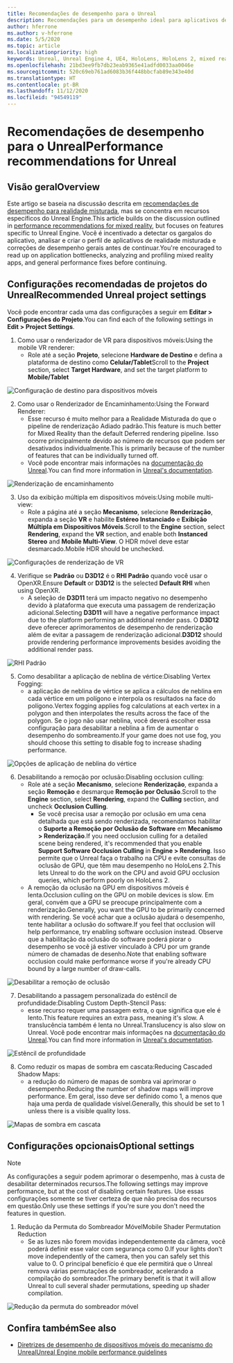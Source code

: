 ```yaml
---
title: Recomendações de desempenho para o Unreal
description: Recomendações para um desempenho ideal para aplicativos de realidade misturada no Unreal
author: hferrone
ms.author: v-hferrone
ms.date: 5/5/2020
ms.topic: article
ms.localizationpriority: high
keywords: Unreal, Unreal Engine 4, UE4, HoloLens, HoloLens 2, mixed reality, performance, optimization, settings, documentation
ms.openlocfilehash: 21bd3ee9fb7db23eab9365e41adfd0033aa0046e
ms.sourcegitcommit: 520c69eb761ad6083b36f448bbcfab89e343e40d
ms.translationtype: HT
ms.contentlocale: pt-BR
ms.lasthandoff: 11/12/2020
ms.locfileid: "94549119"
---
```

# <a name="performance-recommendations-for-unreal"></a><span data-ttu-id="403f9-104">Recomendações de desempenho para o Unreal</span><span class="sxs-lookup"><span data-stu-id="403f9-104">Performance recommendations for Unreal</span></span>

## <a name="overview"></a><span data-ttu-id="403f9-105">Visão geral</span><span class="sxs-lookup"><span data-stu-id="403f9-105">Overview</span></span>

<span data-ttu-id="403f9-106">Este artigo se baseia na discussão descrita em [recomendações de desempenho para realidade misturada](../platform-capabilities-and-apis/understanding-performance-for-mixed-reality.md), mas se concentra em recursos específicos do Unreal Engine.</span><span class="sxs-lookup"><span data-stu-id="403f9-106">This article builds on the discussion outlined in [performance recommendations for mixed reality](../platform-capabilities-and-apis/understanding-performance-for-mixed-reality.md), but focuses on features specific to Unreal Engine.</span></span> <span data-ttu-id="403f9-107">Você é incentivado a detectar os gargalos do aplicativo, analisar e criar o perfil de aplicativos de realidade misturada e correções de desempenho gerais antes de continuar.</span><span class="sxs-lookup"><span data-stu-id="403f9-107">You're encouraged to read up on application bottlenecks, analyzing and profiling mixed reality apps, and general performance fixes before continuing.</span></span>

## <a name="recommended-unreal-project-settings"></a><span data-ttu-id="403f9-108">Configurações recomendadas de projetos do Unreal</span><span class="sxs-lookup"><span data-stu-id="403f9-108">Recommended Unreal project settings</span></span>
<span data-ttu-id="403f9-109">Você pode encontrar cada uma das configurações a seguir em **Editar > Configurações do Projeto**.</span><span class="sxs-lookup"><span data-stu-id="403f9-109">You can find each of the following settings in **Edit > Project Settings**.</span></span>

1. <span data-ttu-id="403f9-110">Como usar o renderizador de VR para dispositivos móveis:</span><span class="sxs-lookup"><span data-stu-id="403f9-110">Using the mobile VR renderer:</span></span>
    * <span data-ttu-id="403f9-111">Role até a seção **Projeto**, selecione **Hardware de Destino** e defina a plataforma de destino como **Celular/Tablet**</span><span class="sxs-lookup"><span data-stu-id="403f9-111">Scroll to the **Project** section, select **Target Hardware**, and set the target platform to **Mobile/Tablet**</span></span>

![Configuração de destino para dispositivos móveis](images/unreal/performance-recommendations-img-01.png)

2. <span data-ttu-id="403f9-113">Como usar o Renderizador de Encaminhamento:</span><span class="sxs-lookup"><span data-stu-id="403f9-113">Using the Forward Renderer:</span></span> 
    * <span data-ttu-id="403f9-114">Esse recurso é muito melhor para a Realidade Misturada do que o pipeline de renderização Adiado padrão.</span><span class="sxs-lookup"><span data-stu-id="403f9-114">This feature is much better for Mixed Reality than the default Deferred rendering pipeline.</span></span> <span data-ttu-id="403f9-115">Isso ocorre principalmente devido ao número de recursos que podem ser desativados individualmente.</span><span class="sxs-lookup"><span data-stu-id="403f9-115">This is primarily because of the number of features that can be individually turned off.</span></span> 
    * <span data-ttu-id="403f9-116">Você pode encontrar mais informações na [documentação do Unreal](https://docs.unrealengine.com/Platforms/VR/DevelopVR/VRPerformance/index.html).</span><span class="sxs-lookup"><span data-stu-id="403f9-116">You can find more information in [Unreal's documentation](https://docs.unrealengine.com/Platforms/VR/DevelopVR/VRPerformance/index.html).</span></span>

![Renderização de encaminhamento](images/unreal/performance-recommendations-img-04.png)

3. <span data-ttu-id="403f9-118">Uso da exibição múltipla em dispositivos móveis:</span><span class="sxs-lookup"><span data-stu-id="403f9-118">Using mobile multi-view:</span></span>
    * <span data-ttu-id="403f9-119">Role a página até a seção **Mecanismo**, selecione **Renderização**, expanda a seção **VR** e habilite **Estéreo Instanciado** e **Exibição Múltipla em Dispositivos Móveis**.</span><span class="sxs-lookup"><span data-stu-id="403f9-119">Scroll to the **Engine** section, select **Rendering**, expand the **VR** section, and enable both **Instanced Stereo** and **Mobile Multi-View**.</span></span> <span data-ttu-id="403f9-120">O HDR móvel deve estar desmarcado.</span><span class="sxs-lookup"><span data-stu-id="403f9-120">Mobile HDR should be unchecked.</span></span>

![Configurações de renderização de VR](images/unreal/performance-recommendations-img-03.png)

4. <span data-ttu-id="403f9-122">Verifique se **Padrão** ou **D3D12** é o **RHI Padrão** quando você usar o OpenXR.</span><span class="sxs-lookup"><span data-stu-id="403f9-122">Ensure **Default** or **D3D12** is the selected **Default RHI** when using OpenXR.</span></span>
    * <span data-ttu-id="403f9-123">A seleção de **D3D11** terá um impacto negativo no desempenho devido à plataforma que executa uma passagem de renderização adicional.</span><span class="sxs-lookup"><span data-stu-id="403f9-123">Selecting **D3D11** will have a negative performance impact due to the platform performing an additional render pass.</span></span> <span data-ttu-id="403f9-124">O **D3D12** deve oferecer aprimoramentos de desempenho de renderização além de evitar a passagem de renderização adicional.</span><span class="sxs-lookup"><span data-stu-id="403f9-124">**D3D12** should provide rendering performance improvements besides avoiding the additional render pass.</span></span>

![RHI Padrão](images/unreal/performance-recommendations-img-09.png)

5. <span data-ttu-id="403f9-126">Como desabilitar a aplicação de neblina de vértice:</span><span class="sxs-lookup"><span data-stu-id="403f9-126">Disabling Vertex Fogging:</span></span> 
    * <span data-ttu-id="403f9-127">a aplicação de neblina de vértice se aplica a cálculos de neblina em cada vértice em um polígono e interpola os resultados na face do polígono.</span><span class="sxs-lookup"><span data-stu-id="403f9-127">Vertex fogging applies fog calculations at each vertex in a polygon and then interpolates the results across the face of the polygon.</span></span> <span data-ttu-id="403f9-128">Se o jogo não usar neblina, você deverá escolher essa configuração para desabilitar a neblina a fim de aumentar o desempenho do sombreamento.</span><span class="sxs-lookup"><span data-stu-id="403f9-128">If your game does not use fog, you should choose this setting to disable fog to increase shading performance.</span></span>

![Opções de aplicação de neblina do vértice](images/unreal/performance-recommendations-img-05.png)

6. <span data-ttu-id="403f9-130">Desabilitando a remoção por oclusão:</span><span class="sxs-lookup"><span data-stu-id="403f9-130">Disabling occlusion culling:</span></span>
    * <span data-ttu-id="403f9-131">Role até a seção **Mecanismo**, selecione **Renderização**, expanda a seção **Remoção** e desmarque **Remoção por Oclusão**.</span><span class="sxs-lookup"><span data-stu-id="403f9-131">Scroll to the **Engine** section, select **Rendering**, expand the **Culling** section, and uncheck **Occlusion Culling**.</span></span>
        + <span data-ttu-id="403f9-132">Se você precisa usar a remoção por oclusão em uma cena detalhada que está sendo renderizada, recomendamos habilitar o **Suporte a Remoção por Oclusão de Software** em **Mecanismo > Renderização**.</span><span class="sxs-lookup"><span data-stu-id="403f9-132">If you need occlusion culling for a detailed scene being rendered, it's recommended that you enable **Support Software Occlusion Culling** in **Engine > Rendering**.</span></span> <span data-ttu-id="403f9-133">Isso permite que o Unreal faça o trabalho na CPU e evite consultas de oclusão de GPU, que têm mau desempenho no HoloLens 2.</span><span class="sxs-lookup"><span data-stu-id="403f9-133">This lets Unreal to do the work on the CPU and avoid GPU occlusion queries, which perform poorly on HoloLens 2.</span></span>
    * <span data-ttu-id="403f9-134">A remoção da oclusão na GPU em dispositivos móveis é lenta.</span><span class="sxs-lookup"><span data-stu-id="403f9-134">Occlusion culling on the GPU on mobile devices is slow.</span></span> <span data-ttu-id="403f9-135">Em geral, convém que a GPU se preocupe principalmente com a renderização.</span><span class="sxs-lookup"><span data-stu-id="403f9-135">Generally, you want the GPU to be primarily concerned with rendering.</span></span> <span data-ttu-id="403f9-136">Se você achar que a oclusão ajudará o desempenho, tente habilitar a oclusão do software.</span><span class="sxs-lookup"><span data-stu-id="403f9-136">If you feel that occlusion will help performance, try enabling software occlusion instead.</span></span> <span data-ttu-id="403f9-137">Observe que a habilitação da oclusão do software poderá piorar o desempenho se você já estiver vinculado à CPU por um grande número de chamadas de desenho.</span><span class="sxs-lookup"><span data-stu-id="403f9-137">Note that enabling software occlusion could make performance worse if you're already CPU bound by a large number of draw-calls.</span></span>

![Desabilitar a remoção de oclusão](images/unreal/performance-recommendations-img-02.png)

7. <span data-ttu-id="403f9-139">Desabilitando a passagem personalizada do estêncil de profundidade:</span><span class="sxs-lookup"><span data-stu-id="403f9-139">Disabling Custom Depth-Stencil Pass:</span></span>
    * <span data-ttu-id="403f9-140">esse recurso requer uma passagem extra, o que significa que ele é lento.</span><span class="sxs-lookup"><span data-stu-id="403f9-140">This feature requires an extra pass, meaning it's slow.</span></span> <span data-ttu-id="403f9-141">A translucência também é lenta no Unreal.</span><span class="sxs-lookup"><span data-stu-id="403f9-141">Translucency is also slow on Unreal.</span></span> <span data-ttu-id="403f9-142">Você pode encontrar mais informações na [documentação do Unreal](https://docs.unrealengine.com/Engine/Performance/Guidelines/index.html).</span><span class="sxs-lookup"><span data-stu-id="403f9-142">You can find more information in [Unreal's documentation](https://docs.unrealengine.com/Engine/Performance/Guidelines/index.html).</span></span>

![Estêncil de profundidade](images/unreal/performance-recommendations-img-06.png)

8. <span data-ttu-id="403f9-144">Como reduzir os mapas de sombra em cascata:</span><span class="sxs-lookup"><span data-stu-id="403f9-144">Reducing Cascaded Shadow Maps:</span></span> 
    * <span data-ttu-id="403f9-145">a redução do número de mapas de sombra vai aprimorar o desempenho.</span><span class="sxs-lookup"><span data-stu-id="403f9-145">Reducing the number of shadow maps will improve performance.</span></span> <span data-ttu-id="403f9-146">Em geral, isso deve ser definido como 1, a menos que haja uma perda de qualidade visível.</span><span class="sxs-lookup"><span data-stu-id="403f9-146">Generally, this should be set to 1 unless there is a visible quality loss.</span></span> 

![Mapas de sombra em cascata](images/unreal/performance-recommendations-img-07.png)

## <a name="optional-settings"></a><span data-ttu-id="403f9-148">Configurações opcionais</span><span class="sxs-lookup"><span data-stu-id="403f9-148">Optional settings</span></span>

> [!NOTE]
> <span data-ttu-id="403f9-149">As configurações a seguir podem aprimorar o desempenho, mas à custa de desabilitar determinados recursos.</span><span class="sxs-lookup"><span data-stu-id="403f9-149">The following settings may improve performance, but at the cost of disabling certain features.</span></span> <span data-ttu-id="403f9-150">Use essas configurações somente se tiver certeza de que não precisa dos recursos em questão.</span><span class="sxs-lookup"><span data-stu-id="403f9-150">Only use these settings if you're sure you don't need the features in question.</span></span>

1. <span data-ttu-id="403f9-151">Redução da Permuta do Sombreador Móvel</span><span class="sxs-lookup"><span data-stu-id="403f9-151">Mobile Shader Permutation Reduction</span></span>
    * <span data-ttu-id="403f9-152">Se as luzes não forem movidas independentemente da câmera, você poderá definir esse valor com segurança como 0.</span><span class="sxs-lookup"><span data-stu-id="403f9-152">If your lights don't move independently of the camera, then you can safely set this value to 0.</span></span> <span data-ttu-id="403f9-153">O principal benefício é que ele permitirá que o Unreal remova várias permutações de sombreador, acelerando a compilação do sombreador.</span><span class="sxs-lookup"><span data-stu-id="403f9-153">The primary benefit is that it will allow Unreal to cull several shader permutations, speeding up shader compilation.</span></span>

![Redução da permuta do sombreador móvel](images/unreal/performance-recommendations-img-08.png)

## <a name="see-also"></a><span data-ttu-id="403f9-155">Confira também</span><span class="sxs-lookup"><span data-stu-id="403f9-155">See also</span></span>
* [<span data-ttu-id="403f9-156">Diretrizes de desempenho de dispositivos móveis do mecanismo do Unreal</span><span class="sxs-lookup"><span data-stu-id="403f9-156">Unreal Engine mobile performance guidelines</span></span>]( https://docs.unrealengine.com/Platforms/Mobile/Performance/index.html)